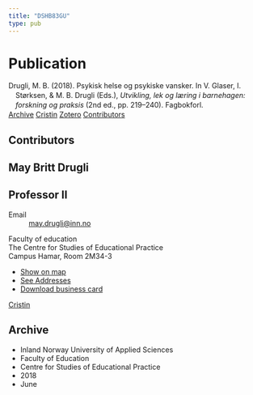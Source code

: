 ```yaml
---
title: "DSHB83GU"
type: pub
---
```

<h1>Publication</h1>
<article id="csl-bib-container-DSHB83GU" class="csl-bib-container">
  <div class="csl-bib-body" style="line-height: 1.35; padding-left: 1em; text-indent:-1em;">
  <div class="csl-entry">Drugli, M. B. (2018). Psykisk helse og psykiske vansker. In V. Glaser, I. St&#xF8;rksen, &amp; M. B. Drugli (Eds.), <i>Utvikling, lek og l&#xE6;ring i barnehagen: forskning og praksis</i> (2nd ed., pp. 219&#x2013;240). Fagbokforl.</div>
</div>
  <div class="csl-bib-buttons">
    <a href="#taxonomy-article-DSHB83GU" class="csl-bib-button">Archive</a>
    <a href alt="Cristin URL" class="csl-bib-button">Cristin</a>
    <a href alt="Zotero URL" class="csl-bib-button">Zotero</a>
    <a href="#contributors-article-DSHB83GU" class="csl-bib-button">Contributors</a>
  </div>
  <div id="csl-bib-meta-container-DSHB83GU"></div>
</article>
<div id="csl-bib-meta-DSHB83GU" class="csl-bib-meta">
  <article id="contributors-article-DSHB83GU" class="contributors-article">
    <h1>Contributors</h1>
    <div class="personas">
<div class="vrtx-hinn-person-card">
<div class="photo">
<i class="lar la-user-circle missing-person"></i>
</div>
<div class="info">
<hgroup><h1>May Britt Drugli</h1>
<h2>Professor II</h2>
</hgroup><dl>
<dt>Email</dt>
<dd>
<a href="mailto:may.drugli@inn.no">may.drugli@inn.no</a>
</dd>
</dl>
<p>
Faculty of education<br>
The Centre for Studies of Educational Practice<br>
Campus Hamar,
Room 2M34-3
</p>
<ul class="vrtx-hinn-links">
<li><a href="https://www.google.com/maps?q=60.79582,11.07304">Show on map</a></li>
<li><a href="https://www.inn.no/english/find-an-employee/may-drugli.html#vrtx-hinn-addresses">See Addresses</a></li>
<li><a href="https://www.inn.no/english/find-an-employee/may-drugli.html?vrtx=vcf">Download business card</a></li>
</ul>
</div>
</div>
<a href="https://app.cristin.no/persons/show.jsf?id=29493" alt="Cristin URL" class="personas-cristin">Cristin</a>
</div>
  </article>
  <article id="taxonomy-article-DSHB83GU" class="taxonomy-article">
    <h1>Archive</h1>
    <ul>
      <li>Inland Norway University of Applied Sciences</li>
      <li>Faculty of Education</li>
      <li>Centre for Studies of Educational Practice</li>
      <li>2018</li>
      <li>June</li>
    </ul>
  </article>
</div>
